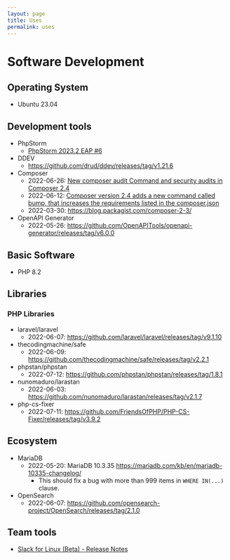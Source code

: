 ```yaml
---
layout: page
title: Uses
permalink: uses
---
```


# Software Development

## Operating System

* Ubuntu 23.04

## Development tools

* PhpStorm
  * [PhpStorm 2023.2 EAP #6](https://blog.jetbrains.com/phpstorm/2023/07/phpstorm-2023-2-eap-6/)
* DDEV
  * https://github.com/drud/ddev/releases/tag/v1.21.6
* Composer
  * 2022-06-26: [New composer audit Command and security audits in Composer 2.4](https://php.watch/articles/composer-audit)
  * 2022-06-12: [Composer version 2.4 adds a new command called bump, that increases the requirements listed in the composer.json](https://php.watch/articles/composer-bump)
  * 2022-03-30: https://blog.packagist.com/composer-2-3/
* OpenAPI Generator
  * 2022-05-26: https://github.com/OpenAPITools/openapi-generator/releases/tag/v6.0.0

## Basic Software

* PHP 8.2

## Libraries

### PHP Libraries

* laravel/laravel
  * 2022-06-07: https://github.com/laravel/laravel/releases/tag/v9.1.10
* thecodingmachine/safe
  * 2022-06-09: https://github.com/thecodingmachine/safe/releases/tag/v2.2.1
* phpstan/phpstan
  * 2022-07-12: https://github.com/phpstan/phpstan/releases/tag/1.8.1
* nunomaduro/larastan
  * 2022-06-03: https://github.com/nunomaduro/larastan/releases/tag/v2.1.7
* php-cs-fixer
  * 2022-07-11: https://github.com/FriendsOfPHP/PHP-CS-Fixer/releases/tag/v3.9.2

## Ecosystem

 * MariaDB
   * 2022-05-20: MariaDB 10.3.35 https://mariadb.com/kb/en/mariadb-10335-changelog/
     * This should fix a bug with more than 999 items in `WHERE IN(...)` clause.
 * OpenSearch
   * 2022-06-07: https://github.com/opensearch-project/OpenSearch/releases/tag/2.1.0

## Team tools
  * [Slack for Linux (Beta) - Release Notes](https://slack.com/release-notes/linux)
